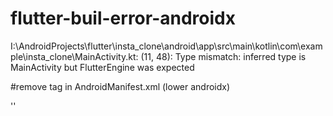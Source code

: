 # flutter-buil-error-androidx
I:\AndroidProjects\flutter\insta_clone\android\app\src\main\kotlin\com\example\insta_clone\MainActivity.kt: (11, 48): Type mismatch: inferred type is MainActivity but FlutterEngine was expected


#remove tag in AndroidManifest.xml (lower androidx)

'<meta-data
        android:name="flutterEmbedding"
        android:value="2" />'

